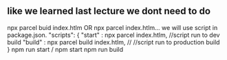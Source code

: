 ## like we learned last lecture we dont need to do 
npx parcel buid index.htlm OR 
npx parcel index.htlm... we will use script in package.json.
"scripts": {
    "start" : npx parcel index.htlm, //script run to dev build
    "build" : npx parcel build index.htlm, // //script run to production build
}
npm run start / npm start
npm run build